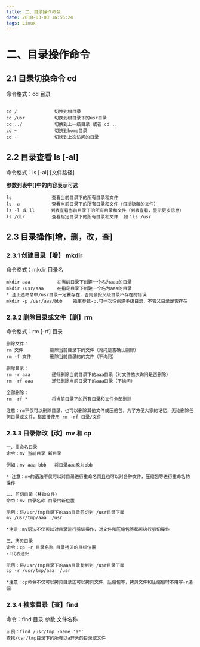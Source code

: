 ```yaml
---
title: 二、目录操作命令
date: 2018-03-03 16:56:24
tags: Linux
---
```

# 二、目录操作命令
## 2.1 目录切换命令 cd

命令格式：cd 目录


```

cd /              切换到根目录
cd /usr           切换到根目录下的usr目录
cd ../            切换到上一级目录 或者 cd ..
cd ~              切换到home目录
cd -              切换到上次访问的目录
```

## 2.2 目录查看 ls [-al]

命令格式：ls [-al] [文件路径]

**参数列表中[]中的内容表示可选**


```
ls               查看当前目录下的所有目录和文件
ls -a            查看当前目录下的所有目录和文件（包括隐藏的文件）
ls -l 或 ll      列表查看当前目录下的所有目录和文件（列表查看，显示更多信息）
ls /dir          查看指定目录下的所有目录和文件  如：ls /usr
```

## 2.3 目录操作[增，删，改，查]
### 2.3.1 创建目录【增】 mkdir
命令格式：mkdir 目录名


```
mkdir aaa          在当前目录下创建一个名为aaa的目录
mkdir /usr/aaa     在指定目录下创建一个名为aaa的目录
* 注上述命令中/usr目录一定要存在，否则会报父级目录不存在的错误
mkdir -p /usr/aaa/bbb    指定参数-p,可一次性创建多级目录，不管父目录是否存在
```

### 2.3.2 删除目录或文件【删】rm
命令格式：rm [-rf] 目录


```
删除文件：
rm 文件          删除当前目录下的文件（询问是否确认删除）
rm -f 文件       删除当前目录的的文件（不询问）
```

```
删除目录：
rm -r aaa        递归删除当前目录下的aaa目录（对文件依次询问是否删除）
rm -rf aaa       递归删除当前目录下的aaa目录（不询问）
```


```
全部删除：
rm -rf *         将当前目录下的所有目录和文件全部删除
```

```
注意：rm不仅可以删除目录，也可以删除其他文件或压缩包，为了方便大家的记忆，无论删除任何目录或文件，都直接使用 rm -rf 目录/文件
```


### 2.3.3 目录修改【改】mv 和 cp

```
一、重命名目录
命令：mv 当前目录 新目录

例如：mv aaa bbb   将目录aaa改为bbb

* 注意：mv的语法不仅可以对目录进行重命名而且也可以对各种文件，压缩包等进行重命名的操作
```


```
二、剪切目录（移动文件）
命令：mv 目录名称 目录的新位置

示例：将/usr/tmp目录下的aaa目录剪切到 /usr目录下面 
mv /usr/tmp/aaa  /usr

*注意：mv语法不仅可以对目录进行剪切操作，对文件和压缩包等都可执行剪切操作
```


```
三、拷贝目录
命令：cp -r 目录名称 目录拷贝的目标位置
-r代表递归

示例：将/usr/tmp目录下的aaa目录复制到 /usr目录下面
cp -r /usr/tmp/aaa  /usr

*注意：cp命令不仅可以拷贝目录还可以拷贝文件，压缩包等，拷贝文件和压缩包时不用写-r递归
```


### 2.3.4 搜索目录【查】find

命令：find 目录 参数 文件名称

```
示例：find /usr/tmp -name 'a*'    
查找/usr/tmp目录下的所有以a开头的目录或文件
```

